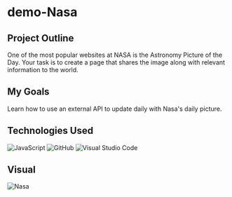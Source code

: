 # demo-Nasa

## Project Outline
One of the most popular websites at NASA is the Astronomy Picture of the Day. Your task is to create a page that shares the image along with relevant information to the world.

## My Goals
Learn how to use an external API to update daily with Nasa's daily picture.

## Technologies Used
![JavaScript](https://img.shields.io/badge/javascript%20-%23323330.svg?&style=for-the-badge&logo=javascript&logoColor=%23F7DF1E) ![GitHub](https://img.shields.io/badge/github%20-%23121011.svg?&style=for-the-badge&logo=github&logoColor=white) ![Visual Studio Code](https://img.shields.io/badge/VSCode%20-%23007ACC.svg?&style=for-the-badge&logo=visual-studio-code&logoColor=white)

## Visual
![Nasa](https://user-images.githubusercontent.com/78938657/110843035-d7e7a880-8275-11eb-89bf-bb1f3965b151.png)
